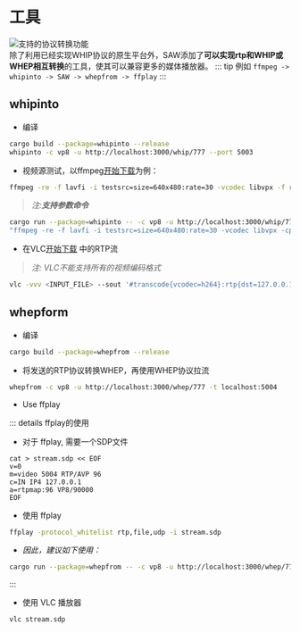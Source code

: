 # 工具
![支持的协议转换功能](/tool.svg)   
除了利用已经实现WHIP协议的原生平台外，SAW添加了**可以实现rtp和WHIP或WHEP相互转换**的工具，使其可以兼容更多的媒体播放器。
::: tip 例如
```ffmpeg -> whipinto -> SAW -> whepfrom -> ffplay```
:::   

## whipinto
- 编译
```sh
cargo build --package=whipinto --release
whipinto -c vp8 -u http://localhost:3000/whip/777 --port 5003
```
- 视频源测试，以ffmpeg[开始下载](https://ffmpeg.org/download.html)为例：
```sh
ffmpeg -re -f lavfi -i testsrc=size=640x480:rate=30 -vcodec libvpx -f rtp 'rtp://127.0.0.1:5003?pkt_size=1200'
```
> *注:**支持参数命令***
```sh
cargo run --package=whipinto -- -c vp8 -u http://localhost:3000/whip/777 --command \
"ffmpeg -re -f lavfi -i testsrc=size=640x480:rate=30 -vcodec libvpx -cpu-used 5 -deadline 1 -g 10 -error-resilient 1 -auto-alt-ref 1 -f rtp 'rtp://127.0.0.1:{port}?pkt_size=1200'"
```
- 在VLC[开始下载](https://www.videolan.org/vlc/) 中的RTP流  
> *注: VLC不能支持所有的视频编码格式*
```sh
vlc -vvv <INPUT_FILE> --sout '#transcode{vcodec=h264}:rtp{dst=127.0.0.1,port=5003}'
```
## whepform
- 编译
```sh
cargo build --package=whepfrom --release
```
- 将发送的RTP协议转换WHEP，再使用WHEP协议拉流
```sh
whepfrom -c vp8 -u http://localhost:3000/whep/777 -t localhost:5004
```
- Use ffplay

::: details ffplay的使用
- 对于 ffplay, 需要一个SDP文件
```text
cat > stream.sdp << EOF
v=0
m=video 5004 RTP/AVP 96
c=IN IP4 127.0.0.1
a=rtpmap:96 VP8/90000
EOF
```
- 使用 ffplay
```sh
ffplay -protocol_whitelist rtp,file,udp -i stream.sdp
```
- *因此，建议如下使用：*
```sh
cargo run --package=whepfrom -- -c vp8 -u http://localhost:3000/whep/777 -t 127.0.0.1:5004 --command 'ffplay -protocol_whitelist rtp,file,udp -i stream.sdp' 
```
:::
- 使用 VLC 播放器
```
vlc stream.sdp
```
